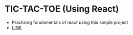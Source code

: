 # TIC-TAC-TOE (Using React)
- Practising fundamentals of react using this simple project
- [LINK](https://tic-tac-toe-779.pages.dev/)